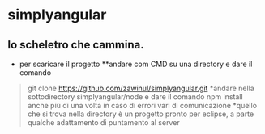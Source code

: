 # simplyangular
##  lo **scheletro** che cammina.

* per scaricare il progetto 
**andare com CMD su una directory e dare il comando 
>git clone https://github.com/zawinul/simplyangular.git
 *andare nella sottodirectory simplyangular/node e dare il comando
>npm install
anche più di una volta in caso di errori vari di comunicazione
 *quello che si trova nella directory è un progetto pronto per eclipse, a parte qualche adattamento di puntamento al server




